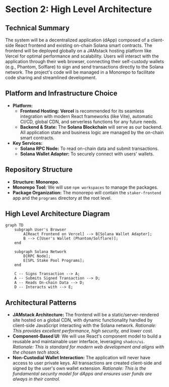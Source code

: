 # Section 2: High Level Architecture

## Technical Summary
The system will be a decentralized application (dApp) composed of a client-side React frontend and existing on-chain Solana smart contracts. The frontend will be deployed globally on a JAMstack hosting platform like Vercel for optimal performance and scalability. Users will interact with the application through their web browser, connecting their self-custody wallets (e.g., Phantom, Solflare) to sign and send transactions directly to the Solana network. The project's code will be managed in a Monorepo to facilitate code sharing and streamlined development.

## Platform and Infrastructure Choice
* **Platform:**
    * **Frontend Hosting:** **Vercel** is recommended for its seamless integration with modern React frameworks (like Vite), automatic CI/CD, global CDN, and serverless functions for any future needs.
    * **Backend & State:** The **Solana Blockchain** will serve as our backend. All application state and business logic are managed by the on-chain smart contracts.
* **Key Services:**
    * **Solana RPC Node:** To read on-chain data and submit transactions.
    * **Solana Wallet Adapter:** To securely connect with users' wallets.

## Repository Structure
* **Structure:** **Monorepo**.
* **Monorepo Tool:** We will use `npm workspaces` to manage the packages.
* **Package Organization:** The monorepo will contain the `staker-frontend` app and the `programs` directory at the root level.

## High Level Architecture Diagram
```mermaid
graph TD
    subgraph User's Browser
        A[React Frontend on Vercel] --> B[Solana Wallet Adapter];
        B --> C[User's Wallet (Phantom/Solflare)];
    end

    subgraph Solana Network
        D[RPC Node];
        E[SPL Stake Pool Programs];
    end

    C -- Signs Transaction --> A;
    A -- Submits Signed Transaction --> D;
    A -- Reads On-chain Data --> D;
    D -- Interacts with --> E;
```

## Architectural Patterns

  * **JAMstack Architecture:** The frontend will be a static/server-rendered site hosted on a global CDN, with dynamic functionality handled by client-side JavaScript interacting with the Solana network. *Rationale: This provides excellent performance, high security, and lower cost.*
  * **Component-Based UI:** We will use React's component model to build a reusable and maintainable user interface, leveraging `shadcn/ui`. *Rationale: This is standard for modern web development and aligns with the chosen tech stack.*
  * **Non-Custodial Wallet Interaction:** The application will never have access to user private keys. All transactions are created client-side and signed by the user's own wallet extension. *Rationale: This is the fundamental security model for dApps and ensures user funds are always in their control.*
